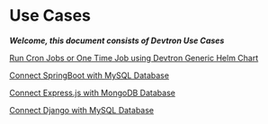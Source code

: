 # Use Cases

_**Welcome, this document consists of Devtron Use Cases**_

[Run Cron Jobs or One Time Job using Devtron Generic Helm Chart](devtron-generic-helm-chart-to-run-cron-job-or-one-time-job.md)

[Connect SpringBoot with MySQL Database](connect-springboot-with-mysql-database.md)

[Connect Express.js with MongoDB Database](connect-expressjs-with-mongodb-database.md)

[Connect Django with MySQL Database](/connect-django-with-mysql-database.md)

